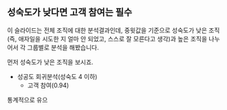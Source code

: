 ## 성숙도가 낮다면 고객 참여는 필수
이 슬라이드는 전체 조직에 대한 분석결과인데, 중윗값을 기준으로 성숙도가 낮은 조직(즉, 애자일을 시도한 지 얼마 안 되었고, 스스로 잘 모른다고 생각)과 높은 조직을 나누어서 각 그룹별로 분석을 해봤습니다.

먼저 성숙도가 낮은 조직을 보시죠.

- 성공도 회귀분석(성숙도 4 이하)
	- 고객 참여(0.94)

통계적으로 유으